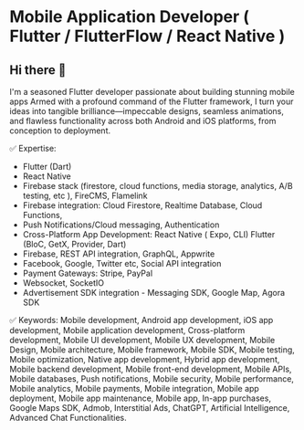 # Mobile Application Developer ( Flutter / FlutterFlow / React Native )

## Hi there 👋

I'm a seasoned Flutter developer passionate about building stunning mobile apps
Armed with a profound command of the Flutter framework, I turn your ideas into tangible brilliance—impeccable designs, seamless animations, and flawless functionality across both Android and iOS platforms, from conception to deployment.

✅ Expertise:

- Flutter (Dart)
- React Native
- Firebase stack (firestore, cloud functions, media storage, analytics, A/B testing, etc ), FireCMS, Flamelink
- Firebase integration: Cloud Firestore, Realtime Database, Cloud Functions,
- Push Notifications/Cloud messaging, Authentication
- Cross-Platform App Development: React Native ( Expo, CLI) Flutter (BloC, GetX, Provider, Dart)
- Firebase, REST API integration, GraphQL, Appwrite
- Facebook, Google, Twitter etc, Social API integration
- Payment Gateways: Stripe, PayPal
- Websocket, SocketIO
- Advertisement SDK integration - Messaging SDK, Google Map, Agora SDK


✅ Keywords:
Mobile development, Android app development, iOS app development, Mobile application development, Cross-platform development, Mobile UI development, Mobile UX development, Mobile Design, Mobile architecture, Mobile framework, Mobile SDK, Mobile testing, Mobile optimization, Native app development, Hybrid app development, Mobile backend development, Mobile front-end development, Mobile APIs, Mobile databases, Push notifications, Mobile security, Mobile performance, Mobile analytics, Mobile payments, Mobile integration, Mobile app deployment, Mobile app maintenance, Mobile app, In-app purchases, Google Maps SDK, Admob, Interstitial Ads, ChatGPT, Artificial Intelligence, Advanced Chat Functionalities.
